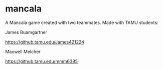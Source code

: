 # mancala
A Mancala game created with two teammates. Made with TAMU students:

James Buamgartner

https://github.tamu.edu/James421224

Maxwell Melcher

https://github.tamu.edu/mmm6385
